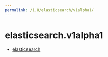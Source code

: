 ```yaml
---
permalink: /1.8/elasticsearch/v1alpha1/
---
```


# elasticsearch.v1alpha1



* [elasticsearch](elasticsearch.md)